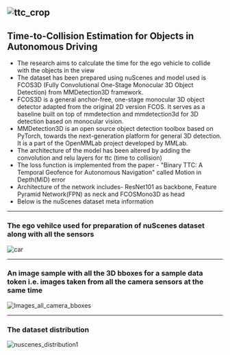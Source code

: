 ![ttc_crop](https://user-images.githubusercontent.com/71327507/217001177-89c35fd3-16b2-4900-b0bb-4658262b2a85.png)
---------------------------------------------------------------------------------------------------------------------------------


## Time-to-Collision Estimation for Objects in Autonomous Driving

* The research aims to calculate the time for the ego vehicle to collide with the objects in the view
* The dataset has been prepared using nuScenes and model used is FCOS3D (Fully Convolutional One-Stage Monocular 3D Object Detection) from MMDetection3D framework.
* FCOS3D is a general anchor-free, one-stage monocular 3D object detector adapted from the original 2D version FCOS. It serves as a baseline built on top of mmdetection and mmdetection3d for 3D detection based on monocular vision.
* MMDetection3D is an open source object detection toolbox based on PyTorch, towards the next-generation platform for general 3D detection. It is a part of the OpenMMLab project developed by MMLab.
* The architecture of the model has been altered by adding the convolution and relu layers for ttc (time to collision)
* The loss function is implemented from the paper - "Binary TTC: A Temporal Geofence for Autonomous Navigation" called Motion in Depth(MiD) error
* Architecture of the network includes- ResNet101 as backbone, Feature Pyramid Network(FPN) as neck and FCOSMono3D as head
* Below is the nuScenes dataset meta information  
---------------------------------------------------------------------------------------------------------------------------------
### The ego vehilce used for preparation of nuScenes dataset along with all the sensors
![car](https://user-images.githubusercontent.com/71327507/216977031-424a117f-1634-4cb1-a316-534c3da525cb.jpeg)

---------------------------------------------------------------------------------------------------------------------------------
### An image sample with all the 3D bboxes for a sample data token i.e. images taken from all the camera sensors at the same time
![Images_all_camera_bboxes](https://user-images.githubusercontent.com/71327507/216998094-ef3635e6-aa7d-4d69-a221-d76db56f9422.png)

---------------------------------------------------------------------------------------------------------------------------------
### The dataset distribution
![nuscenes_distribution1](https://user-images.githubusercontent.com/71327507/216977188-3bf35045-19b2-4166-a8b1-f63a9917a56c.png)

